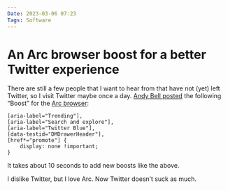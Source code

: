 ```yaml
---
Date: 2023-03-06 07:23
Tags: Software
---
```


# An Arc browser boost for a better Twitter experience

There are still a few people that I want to hear from that have not (yet) left Twitter, so I visit Twitter maybe once a day. [Andy Bell posted](https://andy-bell.co.uk/how-im-dealing-with-twitter-in-a-hands-off-manner/) the following “Boost” for the [Arc browser](https://arc.net/):

```
[aria-label="Trending"], 
[aria-label="Search and explore"], 
[aria-label="Twitter Blue"],
[data-testid="DMDrawerHeader"], 
[href*="promote"] {
    display: none !important;
}
```

It takes about 10 seconds to add new boosts like the above.

I dislike Twitter, but I love Arc. Now Twitter doesn’t suck as much.
